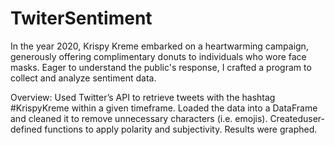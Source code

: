 # TwiterSentiment

In the year 2020, Krispy Kreme embarked on a heartwarming campaign, generously offering complimentary donuts to individuals who wore face masks. Eager to understand the public's response, I crafted a program to collect and analyze sentiment data.

Overview:
Used Twitter’s API to retrieve tweets with the hashtag #KrispyKreme within a given timeframe.
Loaded the data into a DataFrame and cleaned it to remove unnecessary characters (i.e. emojis). 
Createduser-defined functions to apply polarity and subjectivity. Results were graphed.
